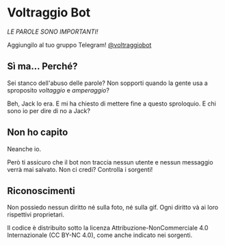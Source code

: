 # Voltraggio Bot

*LE PAROLE SONO IMPORTANTI!*

Aggiungilo al tuo gruppo Telegram! [@voltraggiobot](https://t.me/voltraggiobot)

## Sì ma... Perché?

Sei stanco dell'abuso delle parole? Non sopporti quando la gente usa a sproposito *voltaggio* e *amperaggio*?

Beh, Jack lo era. E mi ha chiesto di mettere fine a questo sproloquio. E chi sono io per dire di no a Jack?

## Non ho capito

Neanche io.

Però ti assicuro che il bot non traccia nessun utente e nessun messaggio verrà mai salvato. Non ci credi? Controlla i sorgenti!

## Riconoscimenti

Non possiedo nessun diritto né sulla foto, né sulla gif. Ogni diritto và ai loro rispettivi proprietari.

Il codice è distribuito sotto la licenza Attribuzione-NonCommerciale 4.0 Internazionale (CC BY-NC 4.0), come anche indicato nei sorgenti.
